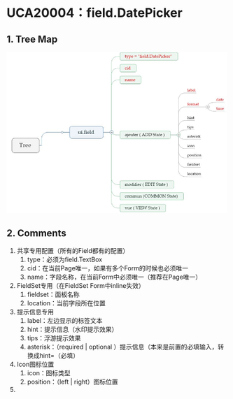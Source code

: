 # UCA20004：field.DatePicker

## 1. Tree Map

![](/engine/spec/component/img/field-004-01.JPG)

## 2. Comments

1. 共享专用配置（所有的Field都有的配置）
   1. type：必须为field.TextBox
   2. cid：在当前Page唯一，如果有多个Form的时候也必须唯一
   3. name：字段名称，在当前Form中必须唯一（推荐在Page唯一）
2. FieldSet专用（在FieldSet Form中inline失效）
   1. fieldset：面板名称
   2. location：当前字段所在位置
3. 提示信息专用
   1. label：左边显示的标签文本
   2. hint：提示信息（水印提示效果）
   3. tips：浮游提示效果
   4. asterisk：（required \| optional ）提示信息（本来是前置的必填输入，转换成hint=（必填）
4. Icon图标位置
   1. icon：图标类型
   2. position：（left \| right）图标位置
5. 


